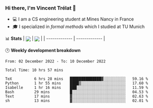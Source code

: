 ### Hi there, I'm Vincent Trélat 👋
 - 💻 I am a CS engineering student at Mines Nancy in France
 - 🎓 I specialized in *formal methods* which I studied at TU Munich

📊 **Stats**
| <img align="center" src="https://github-readme-stats.vercel.app/api?username=VTrelat&show_icons=true&include_all_commits=true&theme=tokyonight&hide_border=true" /> | <img align="center" src="https://github-readme-stats.vercel.app/api/top-langs/?username=VTrelat&layout=compact&theme=tokyonight&hide_border=true&exclude_repo=ElevatorSimulator" /> |
| ------------- | ------------- |

🕑 **Weekly development breakdown**
<!--START_SECTION:waka-->

```text
From: 02 December 2022 - To: 10 December 2022

Total Time: 10 hrs 57 mins

TeX          6 hrs 28 mins   ██████████████▓░░░░░░░░░░   59.16 %
Python       1 hr 55 mins    ████▒░░░░░░░░░░░░░░░░░░░░   17.60 %
Isabelle     1 hr 16 mins    ███░░░░░░░░░░░░░░░░░░░░░░   11.59 %
Bash         29 mins         █░░░░░░░░░░░░░░░░░░░░░░░░   04.53 %
Text         17 mins         ▓░░░░░░░░░░░░░░░░░░░░░░░░   02.63 %
sh           13 mins         ▓░░░░░░░░░░░░░░░░░░░░░░░░   02.01 %
```

<!--END_SECTION:waka-->
